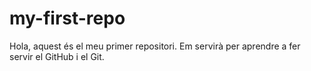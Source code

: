 # my-first-repo

Hola, aquest és el meu primer repositori. Em servirà per aprendre a fer servir el GitHub i el Git.
